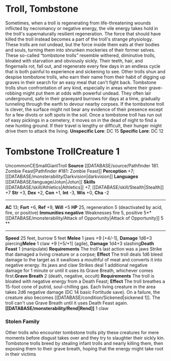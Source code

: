 ﻿---
ac: '32'
alignment: NE
all_resistance: null
burrow_speed: null
charisma: '+4'
climb_speed: null
constitution: '+6'
creature_ability:
- Catch Rock
- Dooming Touch
- Font of Death
- Throw Rock
creature_family: '[[DATABASE/monsterfamily/Giant|Giant]]'
description: "Masters of mausoleums and keepers of crypts, the dread creatures called\
  \ tomb giants are anathema to all living beings, but especially so to other types\
  \ of giants. Long ago, so the legends say, tomb giants sold their souls in exchange\
  \ for unfathomable necromantic powers. With whom they made this foul bargain remains\
  \ a mystery\u2014if the rumors hold any truth at all. Still, tomb giants' power\
  \ over undeath remains undeniable, and nearly all of them embrace a fervent passion\
  \ for necromancy.<br/><br/> Tomb giants construct massive gothic settlements in\
  \ haunted valleys and on forsaken hillsides, far enough away from the societies\
  \ of smaller people that they remain relatively undisturbed, but close enough that\
  \ they can raid the graveyards of nearby villages with impunity.<br/><br/> Elder\
  \ tomb giants\u2014those who have animated countless hordes of humanoid [[DATABASE/monsterfamily/Zombie|zombies]]\
  \ and [[DATABASE/monsterfamily/Skeleton|skeletons]] and yearn for even greater challenges\u2014\
  enjoy the thrill of subduing, slaying, and reanimating their fellow giants. [[DATABASE/monster/Taiga\
  \ Giant|Taiga giants]] in particular are choice prey to an experienced tomb giant,\
  \ as their larger cousins make formidable undead guardians and warriors.<br/><br/>\
  \ A tomb giant views its mortal life as only one part of its existence. After death,\
  \ most tomb giants are themselves reanimated as undead, who then continue to practice\
  \ their necromantic arts.<br/><br/><b><u>Recall Knowledge - Humanoid</u> ( [[DATABASE/skill/Society|Society]]\
  \ )</b>: DC 30<br/><b><u>Unspecific Lore</u></b>: DC 28<br/><b><u>Specific Lore</u></b>:\
  \ DC 25"
dexterity: '+3'
element: null
fly_speed: null
fortitude: '+22'
hardness: null
hp: 255 ( negative healing )
id: '1168'
immunity:
- '[[DATABASE/trait/Death|death]] effects'
intelligence: '+3'
land_speed: '30'
language:
- '[[DATABASE/language/Common|Common]]'
- '[[DATABASE/language/Jotun|Jotun]]'
- '[[DATABASE/language/Necril|Necril]]'
level: '12'
max_speed: '30'
name: Tomb Giant
perception: '+25'
rarity: Common
reflex: '+19'
resistance: null
rus_type_level: null
school: null
sense:
- '[[DATABASE/monsterability/Darkvision|darkvision]]'
- '[[DATABASE/monsterability/Lifesense|lifesense]] (imprecise) 60 feet'
size: Large
skill:
- '[[DATABASE/skill/Athletics|Athletics]] +25'
- '[[DATABASE/skill/Medicine|Medicine]] +25'
- '[[DATABASE/skill/Religion|Religion]] +25'
- '[[DATABASE/skill/Stealth|Stealth]] +21'
source: '[[DATABASE/source/Bestiary 3|Bestiary 3]]'
speed:
- 30 feet
spell:
- '[[DATABASE/spell/Bind Undead|Bind Undead]]'
- '[[DATABASE/spell/Harm|Harm]]'
strength: '+7'
strength_req: '7'
strongest_save:
- Will
swim_speed: null
trait:
- '[[DATABASE/trait/Giant|Giant]]'
- '[[DATABASE/trait/Humanoid|Humanoid]]'
type: Creature
vision: Darkvision
weakest_save:
- Reflex
weakness: null
will: '+25'
wisdom: '+7'

---
# Troll, Tombstone

Sometimes, when a troll is regenerating from life-threatening wounds inflicted by necromancy or negative energy, the vile energy takes hold in the troll's supernaturally resilient regeneration. The force that should have killed the troll instead becomes a part of the troll's strange physiology. These trolls are not undead, but the force inside them eats at their bodies and souls, turning them into shrunken mockeries of their former selves. These so-called “tombstone trolls” resemble withered, diminutive trolls, bloated with starvation and obviously sickly. Their teeth, hair, and fingernails rot, fall out, and regenerate every few days in an endless cycle that is both painful to experience and sickening to see.
 Other trolls shun and despise tombstone trolls, who earn their name from their habit of digging up graves in their search for an easy meal that can't fight back. Tombstone trolls shun confrontation of any kind, especially in areas where their grave-robbing might put them at odds with powerful undead. They often lair underground, safe in their graveyard burrows for days at a time, gradually tunneling through the earth to devour nearby corpses. If the tombstone troll is clever, the surface might not bear any evidence of their presence except for a few divots or soft spots in the soil. Once a tombstone troll has run out of easy pickings in a cemetery, it moves on in the dead of night to find a new hunting ground. If their travel is lengthy or difficult, their hunger might drive them to attack the living.
**Unspecific Lore**: DC 15
**Specific Lore**: DC 12

# Tombstone Troll<span class="item-type">Creature 1</span>

<span class="trait-uncommon item-trait">Uncommon</span><span class="trait-alignment item-trait">CE</span><span class="trait-size item-trait">Small</span><span class="item-trait">Giant</span><span class="item-trait">Troll</span>
**Source** [[DATABASE/source/Pathfinder 181. Zombie Feast|Pathfinder #181: Zombie Feast]]
**Perception** +7; [[DATABASE/monsterability/Darkvision|darkvision]]
**Languages** [[DATABASE/language/Jotun|Jotun]]
**Skills** [[DATABASE/skill/Athletics|Athletics]] +7, [[DATABASE/skill/Stealth|Stealth]] +7
**Str** +3, **Dex** +2, **Con** +1, **Int** -3, **Wis** +0, **Cha** -2

---
**AC** 13; **Fort** +6, **Ref** +9, **Will** +5
**HP** 25, regeneration 5 (deactivated by acid, fire, or positive)
<span class="in-box-ability">**Immunities negative** Weaknesses fire 5, positive 5</span><span class="in-box-ability">**[[DATABASE/monsterability/Attack of Opportunity|Attack of Opportunity]] <span class="action-icon">5</span> ** </span>

---
**Speed** 25 feet, burrow 5 feet
<span class="in-box-ability">**Melee** <span class="action-icon">1</span> jaws +9 [+4/-1], **Damage** 1d6+3 piercing</span><span class="in-box-ability">**Melee** <span class="action-icon">1</span> claw +9 [+5/+1] (agile), **Damage** 1d4+3 slashing</span><span class="in-box-ability">**Death Feast** <span class="action-icon">1</span> (manipulate) **Requirements** The troll's last action was a jaws Strike that damaged a living creature or a corpse; **Effect** The troll deals 1d6 bleed damage to the target as it swallows a mouthful of meat and converts it into negative energy. Its jaws and claw Strikes deal 1 additional negative damage for 1 minute or until it uses its Grave Breath, whichever comes first.</span><span class="in-box-ability">**Grave Breath** <span class="action-icon">2</span> (death, negative, occult) **Requirements** The troll is bloated with negative energy from a Death Feast; **Effect** The troll breathes a 15-foot cone of putrid, soul-chilling gas. Each living creature in the area takes 2d6 negative damage (DC 14 basic Fortitude save). On a failure, the creature also becomes [[DATABASE/condition/Sickened|sickened 1]]. The troll can't use Grave Breath until it uses Death Feast again.</span><span class="in-box-ability">**[[DATABASE/monsterability/Rend|Rend]]** <span class="action-icon">1</span> claw</span>

###  Stolen Family

Other trolls who encounter tombstone trolls pity these creatures for mere moments before disgust takes over and they try to slaughter their sickly kin. Tombstone trolls breed by stealing infant trolls and nearly killing them, then exposing them to their grave breath, hoping that the energy might take root in their victims
